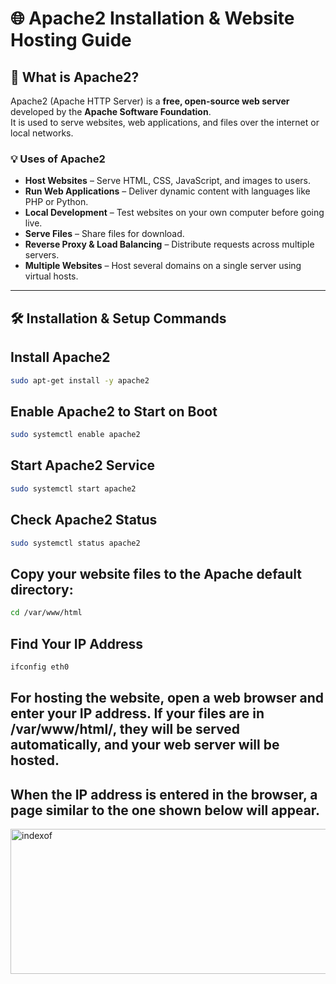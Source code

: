 # 🌐 Apache2 Installation & Website Hosting Guide

## 📖 What is Apache2?
Apache2 (Apache HTTP Server) is a **free, open-source web server** developed by the **Apache Software Foundation**.  
It is used to serve websites, web applications, and files over the internet or local networks.

### 💡 Uses of Apache2
- **Host Websites** – Serve HTML, CSS, JavaScript, and images to users.
- **Run Web Applications** – Deliver dynamic content with languages like PHP or Python.
- **Local Development** – Test websites on your own computer before going live.
- **Serve Files** – Share files for download.
- **Reverse Proxy & Load Balancing** – Distribute requests across multiple servers.
- **Multiple Websites** – Host several domains on a single server using virtual hosts.

---

## 🛠 Installation & Setup Commands

## Install Apache2
```bash
sudo apt-get install -y apache2
```
## Enable Apache2 to Start on Boot
```bash
sudo systemctl enable apache2
```
## Start Apache2 Service
```bash
sudo systemctl start apache2
```
## Check Apache2 Status
 ```bash
sudo systemctl status apache2
```
## Copy your website files to the Apache default directory:
 ```bash
cd /var/www/html
```
## Find Your IP Address
 ```bash
ifconfig eth0
```

## For hosting the website, open a web browser and enter your IP address. If your files are in /var/www/html/, they will be served automatically, and your web server will be hosted.
## When the IP address is entered in the browser, a page similar to the one shown below will appear.

<img width="567" height="232" alt="indexof" src="https://github.com/user-attachments/assets/9f922003-ba3a-46da-922c-799d8903e0e4" />
